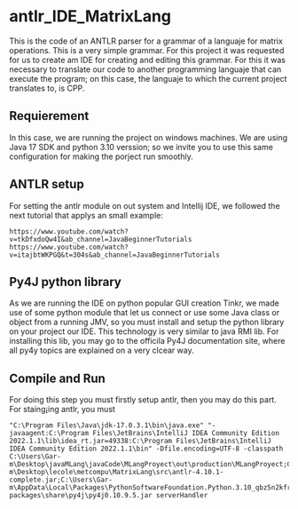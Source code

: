 # antlr_IDE_MatrixLang
This is the code of an ANTLR parser for a grammar of a languaje for matrix operations.
This is a very simple grammar. For this project it was requested for us to create am IDE
for creating and editing this grammar. For this it was necessary to translate our code to another programming languaje that can execute the program; on this case, the languaje to which the current project translates to, is CPP. 

## Requierement
In this case, we are running the project on windows machines. We are using Java 17 SDK and python 3.10 verssion; so we invite you to use this same configuration for making the porject run smoothly.



## ANTLR setup
For setting the antlr module on out system and Intellij IDE, we followed the next tutorial that applys an small example:
```
https://www.youtube.com/watch?v=tkDfxdoQw4I&ab_channel=JavaBeginnerTutorials
https://www.youtube.com/watch?v=itajbtWKPGQ&t=304s&ab_channel=JavaBeginnerTutorials
```

## Py4J python library
As we are running the IDE on python popular GUI creation Tinkr, we made use of some python module that let us connect or use some Java class or object from a running JMV, so you must install and setup the python library on your project our IDE. This technology is very similar to java RMI lib. For installing this lib, you may go to the officila Py4J documentation site, where all py4y topics are explained on a very clcear way. 

## Compile and Run
For doing this step you must firstly setup antlr, then you may do this part. For staing¡ing antlr, you must 
```
"C:\Program Files\Java\jdk-17.0.3.1\bin\java.exe" "-javaagent:C:\Program Files\JetBrains\IntelliJ IDEA Community Edition 2022.1.1\lib\idea_rt.jar=49338:C:\Program Files\JetBrains\IntelliJ IDEA Community Edition 2022.1.1\bin" -Dfile.encoding=UTF-8 -classpath C:\Users\Gar-m\Desktop\javaMLang\javaCode\MLangProyect\out\production\MLangProyect;C:\Users\Gar-m\Desktop\lecole\metcompu\MatrixLang\src\antlr-4.10.1-complete.jar;C:\Users\Gar-m\AppData\Local\Packages\PythonSoftwareFoundation.Python.3.10_qbz5n2kfra8p0\LocalCache\local-packages\share\py4j\py4j0.10.9.5.jar serverHandler
```